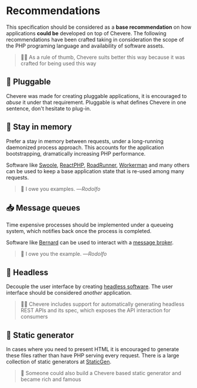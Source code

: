 # Recommendations

This specification should be considered as a **base recommendation** on how applications **could be** developed on top of Chevere. The following recommendations have been crafted taking in consideration the scope of the PHP programing language and availability of software assets.

> 👍🏾 As a rule of thumb, Chevere suits better this way because it was crafted for being used this way

## 🔌 Pluggable 

Chevere was made for creating pluggable applications, it is encouraged to _abuse_ it under that requirement. Pluggable is what defines Chevere in one sentence, don't hesitate to plug-in.

## 🎠 Stay in memory 

Prefer a stay in memory between requests, under a long-running daemonized process approach. This accounts for the application bootstrapping, dramatically increasing PHP performance.

Software like [Swoole](https://www.swoole.co.uk/), [ReactPHP](https://reactphp.org/), [RoadRunner](https://roadrunner.dev/), [Workerman](https://www.workerman.net/) and many others can be used to keep a base application state that is re-used among many requests.

> 🚧 I owe you examples. ―_Rodolfo_

## 📥 Message queues

Time expensive processes should be implemented under a queueing system, which notifies back once the process is completed. 

Software like [Bernard](https://bernard.readthedocs.io/index.html) can be used to interact with a [message broker](https://en.wikipedia.org/wiki/Message_broker).

> 🚧 I owe you the example. ―_Rodolfo_

## 🤖 Headless

Decouple the user interface by creating [headless software](https://en.wikipedia.org/wiki/Headless_software). The user interface should be considered _another_ application.

> 👍🏾 Chevere includes support for automatically generating headless REST APIs and its spec, which exposes the API interaction for consumers

## 🗿 Static generator

In cases where you need to present HTML it is encouraged to generate these files rather than have PHP serving every request. There is a large collection of static generators at [StaticGen](https://www.staticgen.com/).

> 🤔 Someone could also build a Chevere based static generator and became rich and famous